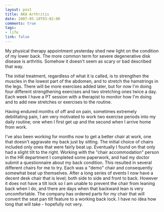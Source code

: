 ```yaml
--- 
layout: post
title: AKA Arthritis
date: 2007-05-18T03:02:00
comments: true
tags:
- life
link: false
---
```

My physical therapy appointment yesterday shed new light on the condition of my lower back.  The more common term for severe degenerative disk disease is arthritis.  Somehow it doesn't seem as scary or bad described that way.

The initial treatment, regardless of what it is called, is to strengthen the muscles in the lowest part of the abdomen, and to stretch the hamstrings in the legs.  There will be more exercises added later, but for now I'm doing four different strengthening exercises and two stretching ones twice a day.  Each week I have a PT session with a therapist to monitor how I'm doing and to add new stretches or exercises to the routine.

Having endured months of off and on pain, sometimes extremely debilitating pain, I am very motivated to work two exercise periods into my daily routine; one when I first get up and the second when I arrive home from work.

I've also been working for months now to get a better chair at work, one that doesn't aggravate my back just by sitting.   The initial choice of chairs included only ones that were fairly beat up.  Eventually I found on that only had a slight tilt to the right.  Working with the "chair accommodation" person in the HR department I completed some paperwork, and had my doctor submit a questionnaire about my back condition.  This resulted in several different chairs for me to try.  Each was a "demo" chair and consequently somewhat beat up themselves.  After a long series of events I now have a decent desk chair that is level; both side to side and front to back.  However it does not have a tilt lock so I am unable to prevent the chair from leaning back when I do, and there are days when that backward lean is very uncomfortable.  The company has ordered parts for my chair that will convert the seat pan tilt feature to a working back lock.  I have no idea how long that will take - hopefully not very.
